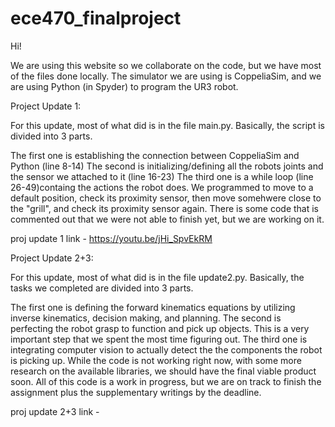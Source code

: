 # ece470_finalproject

Hi!

We are using this website so we collaborate on the code, but we have most of the files done locally. The simulator we are using is CoppeliaSim, and we are using Python (in Spyder) to program the UR3 robot. 

Project Update 1:

For this update, most of what did is in the file main.py. Basically, the script is divided into 3 parts.

The first one is establishing the connection between CoppeliaSim and Python (line 8-14)
The second is initializing/defining all the robots joints and the sensor we attached to it (line 16-23)
The third one is a while loop (line 26-49)containg the actions the robot does. We programmed to move to a default position, check its proximity sensor, then move somehwere close to the "grill", and check its proximity sensor again. 
There is some code that is commented out that we were not able to finish yet, but we are working on it.

proj update 1 link - https://youtu.be/jHi_SpvEkRM

Project Update 2+3:

For this update, most of what did is in the file update2.py. Basically, the tasks we completed are divided into 3 parts.

The first one is defining the forward kinematics equations by utilizing inverse kinematics, decision making, and planning. 
The second is perfecting the robot grasp to function and pick up objects. This is a very important step that we spent the most time figuring out.
The third one is integrating computer vision to actually detect the the components the robot is picking up. While the code is not working right now, with some more research on the available libraries, we should have the final viable product soon.
All of this code is a work in progress, but we are on track to finish the assignment plus the supplementary writings by the deadline.

proj update 2+3 link - 
